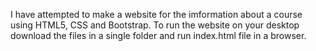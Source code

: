 I have attempted to make a website for the imformation about a course using HTML5, CSS and Bootstrap. To run the website on your desktop download the files in a single folder and run index.html file in a browser. 
